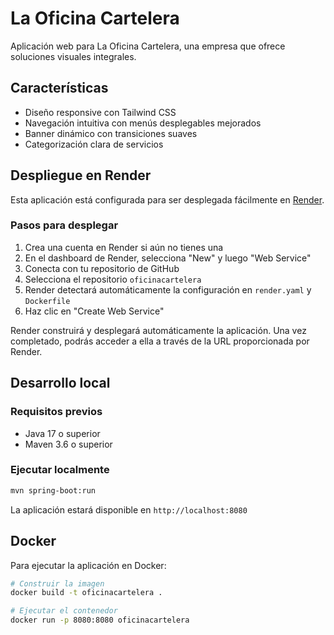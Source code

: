 # La Oficina Cartelera

Aplicación web para La Oficina Cartelera, una empresa que ofrece soluciones visuales integrales.

## Características

- Diseño responsive con Tailwind CSS
- Navegación intuitiva con menús desplegables mejorados
- Banner dinámico con transiciones suaves
- Categorización clara de servicios

## Despliegue en Render

Esta aplicación está configurada para ser desplegada fácilmente en [Render](https://render.com/).

### Pasos para desplegar

1. Crea una cuenta en Render si aún no tienes una
2. En el dashboard de Render, selecciona "New" y luego "Web Service"
3. Conecta con tu repositorio de GitHub
4. Selecciona el repositorio `oficinacartelera`
5. Render detectará automáticamente la configuración en `render.yaml` y `Dockerfile`
6. Haz clic en "Create Web Service"

Render construirá y desplegará automáticamente la aplicación. Una vez completado, podrás acceder a ella a través de la URL proporcionada por Render.

## Desarrollo local

### Requisitos previos
- Java 17 o superior
- Maven 3.6 o superior

### Ejecutar localmente
```bash
mvn spring-boot:run
```

La aplicación estará disponible en `http://localhost:8080`

## Docker

Para ejecutar la aplicación en Docker:

```bash
# Construir la imagen
docker build -t oficinacartelera .

# Ejecutar el contenedor
docker run -p 8080:8080 oficinacartelera
```

